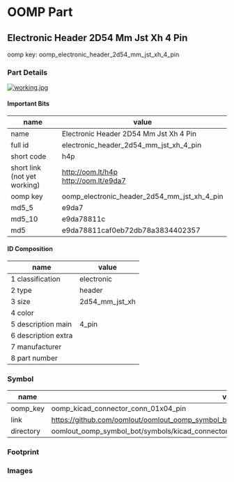 # OOMP Part  
## Electronic Header 2D54 Mm Jst Xh 4 Pin  
  
oomp key: oomp_electronic_header_2d54_mm_jst_xh_4_pin  
  
### Part Details  
  
[![working.jpg](working_600.jpg)](working.jpg)  
  
#### Important Bits  
| name | value | 
| --- | --- | 
| name | Electronic Header 2D54 Mm Jst Xh 4 Pin | 
| full id | electronic_header_2d54_mm_jst_xh_4_pin | 
| short code | h4p | 
| short link<br>(not yet working) | http://oom.lt/h4p<br>http://oom.lt/e9da7 | 
| oomp key | oomp_electronic_header_2d54_mm_jst_xh_4_pin | 
| md5_5 | e9da7 | 
| md5_10 | e9da78811c | 
| md5 | e9da78811caf0eb72db78a3834402357 | 
#### ID Composition  
| name | value | 
| --- | --- | 
| 1 classification | electronic | 
| 2 type | header | 
| 3 size | 2d54_mm_jst_xh | 
| 4 color |  | 
| 5 description main | 4_pin | 
| 6 description extra |  | 
| 7 manufacturer |  | 
| 8 part number |  | 
### Symbol  
| name | value | 
| --- | --- | 
| oomp_key | oomp_kicad_connector_conn_01x04_pin | 
| link | https://github.com/oomlout/oomlout_oomp_symbol_bot/tree/main/symbols/kicad_connector_conn_01x04_pin | 
| directory | oomlout_oomp_symbol_bot/symbols/kicad_connector_conn_01x04_pin//working/working.kicad_sym | 
### Footprint  
### Images  
